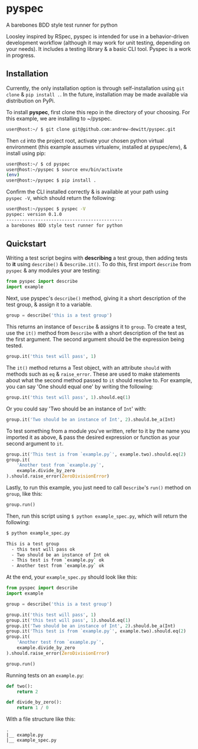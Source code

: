 pyspec
======
A barebones BDD style test runner for python 

Loosley inspired by RSpec, pyspec is intended for use in a behavior-driven 
development workflow (although it may work for unit testing, depending on 
your needs). It includes a testing library & a basic CLI tool. 
Pyspec is a work in progress. 

Installation
------------

Currently, the only installation option is through self-installation using 
`git clone` & `pip install .`. In the future, installation may be made available 
via distribution on PyPi. 

To install **pyspec**, first clone this repo in the directory of your choosing. For 
this example, we are installing to ~/pyspec. 

```bash
user@host:~/ $ git clone git@github.com:andrew-dewitt/pyspec.git
```

Then `cd` into the project root, activate your chosen python virtual 
environment (this example assumes virtualenv, installed at pyspec/env), & 
install using pip: 

```bash
user@host:~/ $ cd pyspec
user@host:~/pyspec $ source env/bin/activate
(env)
user@host:~/pyspec $ pip install .
```

Confirm the CLI installed correctly & is available at your path using  
`pyspec -V`, which should return the following: 

```bash
user@host:~/pyspec $ pyspec -V
pyspec: version 0.1.0
--------------------------------------------
a barebones BDD style test runner for python
```

Quickstart
----------

Writing a test script begins with **describing** a test group, then 
adding tests to **it** using `describe()` & `Describe.it()`. To do this, first 
import `describe` from `pyspec` & any modules your are testing: 

```python
from pyspec import describe
import example
```

Next, use pyspec's `describe()` method, giving it a short description of 
the test group, & assign it to a variable. 

```python
group = describe('this is a test group')
```

This returns an instance of `Describe` & assigns it to `group`. To create a 
test, use the `it()` method from `Describe` with a short description of the 
test as the first argument. The second argument should be the expression 
being tested.

```python
group.it('this test will pass', 1)
```

The `it()` method returns a Test object, with an attribute `should` with 
methods such as `eq` & `raise_error`. These are used to make statements 
about what the second method passed to `it` should resolve to. For 
example, you can say 'One should equal one' by writing the following:

```python
group.it('this test will pass', 1).should.eq(1)
```

Or you could say 'Two should be an instance of `Int`' with:

```python
group.it('Two should be an instance of Int', 2).should.be_a(Int)
```

To test something from a module you've written, refer to it by the name you 
imported it as above, & pass the desired expression or function as your 
second argument to `it`. 

```python
group.it('This test is from `example.py`', example.two).should.eq(2)
group.it(
    'Another test from `example.py`',
    example.divide_by_zero
).should.raise_error(ZeroDivisionError)
```

Lastly, to run this example, you just need to call `Describe`'s `run()` 
method on `group`, like this:

```python
group.run()
```

Then, run this script using `$ python example_spec.py`, which will 
return the following:

```bash
$ python example_spec.py

This is a test group
  - this test will pass ok
  - Two should be an instance of Int ok
  - This test is from `example.py` ok
  - Another test from `example.py` ok
```

At the end, your `example_spec.py` should look like this:

```python
from pyspec import describe
import example

group = describe('this is a test group')

group.it('this test will pass', 1)
group.it('this test will pass', 1).should.eq(1)
group.it('Two should be an instance of Int', 2).should.be_a(Int)
group.it('This test is from `example.py`', example.two).should.eq(2)
group.it(
    'Another test from `example.py`',
    example.divide_by_zero
).should.raise_error(ZeroDivisionError)

group.run()
```

Running tests on an `example.py`: 

```python
def two():
    return 2

def divide_by_zero():
    return 1 / 0
```

With a file structure like this: 

```
.
|__ example.py
|__ example_spec.py

```
